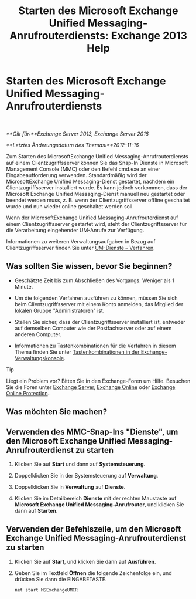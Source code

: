 ﻿---
title: 'Starten des Microsoft Exchange Unified Messaging-Anrufrouterdiensts: Exchange 2013 Help'
TOCTitle: Starten des Microsoft Exchange Unified Messaging-Anrufrouterdiensts
ms:assetid: 8b7e1a4c-87b3-4477-a95f-6b41cf2d38f0
ms:mtpsurl: https://technet.microsoft.com/de-de/library/JJ673542(v=EXCHG.150)
ms:contentKeyID: 50554855
ms.date: 04/24/2018
mtps_version: v=EXCHG.150
ms.translationtype: HT
---

# Starten des Microsoft Exchange Unified Messaging-Anrufrouterdiensts

 

_**Gilt für:**Exchange Server 2013, Exchange Server 2016_

_**Letztes Änderungsdatum des Themas:**2012-11-16_

Zum Starten des MicrosoftExchange Unified Messaging-Anrufrouterdiensts auf einem Clientzugriffsserver können Sie das Snap-In Dienste in Microsoft Management Console (MMC) oder den Befehl cmd.exe an einer Eingabeaufforderung verwenden. Standardmäßig wird der MicrosoftExchange Unified Messaging-Dienst gestartet, nachdem ein Clientzugriffsserver installiert wurde. Es kann jedoch vorkommen, dass der Microsoft Exchange Unified Messaging-Dienst manuell neu gestartet oder beendet werden muss, z. B. wenn der Clientzugriffsserver offline geschaltet wurde und nun wieder online geschaltet werden soll.

Wenn der MicrosoftExchange Unified Messaging-Anrufrouterdienst auf einem Clientzugriffsserver gestartet wird, steht der Clientzugriffsserver für die Verarbeitung eingehender UM-Anrufe zur Verfügung.

Informationen zu weiteren Verwaltungsaufgaben in Bezug auf Clientzugriffsserver finden Sie unter [UM-Dienste – Verfahren](um-services-procedures-exchange-2013-help.md).

## Was sollten Sie wissen, bevor Sie beginnen?

  - Geschätzte Zeit bis zum Abschließen des Vorgangs: Weniger als 1 Minute.

  - Um die folgenden Verfahren ausführen zu können, müssen Sie sich beim Clientzugriffsserver mit einem Konto anmelden, das Mitglied der lokalen Gruppe "Administratoren" ist.

  - Stellen Sie sicher, dass der Clientzugriffsserver installiert ist, entweder auf demselben Computer wie der Postfachserver oder auf einem anderen Computer.

  - Informationen zu Tastenkombinationen für die Verfahren in diesem Thema finden Sie unter [Tastenkombinationen in der Exchange-Verwaltungskonsole](keyboard-shortcuts-in-the-exchange-admin-center-exchange-online-protection-help.md).


> [!TIP]
> Liegt ein Problem vor? Bitten Sie in den Exchange-Foren um Hilfe. Besuchen Sie die Foren unter <A href="https://go.microsoft.com/fwlink/p/?linkid=60612">Exchange Server</A>, <A href="https://go.microsoft.com/fwlink/p/?linkid=267542">Exchange Online</A> oder <A href="https://go.microsoft.com/fwlink/p/?linkid=285351">Exchange Online Protection</A>..



## Was möchten Sie machen?

## Verwenden des MMC-Snap-Ins "Dienste", um den Microsoft Exchange Unified Messaging-Anrufrouterdienst zu starten

1.  Klicken Sie auf **Start** und dann auf **Systemsteuerung**.

2.  Doppelklicken Sie in der Systemsteuerung auf **Verwaltung**.

3.  Doppelklicken Sie in **Verwaltung** auf **Dienste**.

4.  Klicken Sie im Detailbereich **Dienste** mit der rechten Maustaste auf **Microsoft Exchange Unified Messaging-Anrufrouter**, und klicken Sie dann auf **Starten**.

## Verwenden der Befehlszeile, um den Microsoft Exchange Unified Messaging-Anrufrouterdienst zu starten

1.  Klicken Sie auf **Start**, und klicken Sie dann auf **Ausführen**.

2.  Geben Sie im Textfeld **Öffnen** die folgende Zeichenfolge ein, und drücken Sie dann die EINGABETASTE.
    
        net start MSExchangeUMCR

